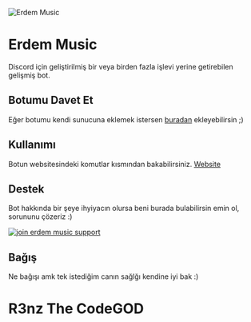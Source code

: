 ![Erdem Music](https://cdn.discordapp.com/avatars/718225758790877374/da23587ccd897cc20ba226ab4c426386.png?size=512)

# Erdem Music
Discord için geliştirilmiş bir veya birden fazla işlevi yerine getirebilen gelişmiş bot.

## Botumu Davet Et
Eğer botumu kendi sunucuna eklemek istersen [buradan](https://discord.com/oauth2/authorize?client_id=718225758790877374&scope=bot&permissions=573860928) ekleyebilirsin ;) 

## Kullanımı 
Botun websitesindeki komutlar kısmından bakabilirsiniz. [Website](https://erdemusic.glitch.me)

## Destek
Bot hakkında bir şeye ihyiyacın olursa beni burada bulabilirsin emin ol, sorununu çözeriz :)

[![join erdem music support](https://discordapp.com/api/guilds/350224935819542538/embed.png?style=banner2)](https://discord.gg/KuhUrqd)

## Bağış 
Ne bağışı amk tek istediğim canın sağlğı kendine iyi bak :)
# R3nz The CodeGOD
